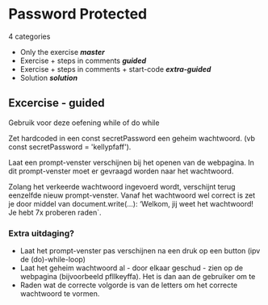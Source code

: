 # Password Protected

4 categories

- Only the exercise ***master***
- Exercise + steps in comments ***guided***
- Exercise + steps in comments + start-code ***extra-guided***
- Solution ***solution***


Excercise - guided
-------
Gebruik voor deze oefening while of do while

Zet hardcoded in een const secretPassword een geheim wachtwoord. (vb const secretPassword = 'kellypfaff').

Laat een prompt-venster verschijnen bij het openen van de webpagina. In dit prompt-venster moet er gevraagd worden naar het wachtwoord.

Zolang het verkeerde wachtwoord ingevoerd wordt, verschijnt terug eenzelfde nieuw prompt-venster.
Vanaf het wachtwoord wel correct is zet je door middel van document.write(...): ‘Welkom, jij weet het wachtwoord! Je hebt 7x proberen raden`.

### Extra uitdaging?

- Laat het prompt-venster pas verschijnen na een druk op een button (ipv de (do)-while-loop)
- Laat het geheim wachtwoord al - door elkaar geschud - zien op de webpagina (bijvoorbeeld pfllkeyffa). Het is dan aan de gebruiker om te
- Raden wat de correcte volgorde is van de letters om het correcte wachtwoord te vormen.

